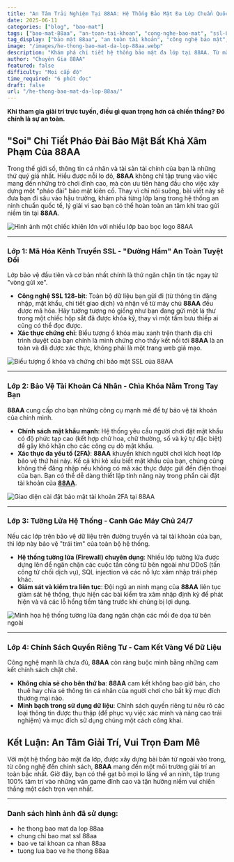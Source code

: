 ```yaml
---
title: "An Tâm Trải Nghiệm Tại 88AA: Hệ Thống Bảo Mật Đa Lớp Chuẩn Quốc Tế"
date: 2025-06-11
categories: ["blog", "bao-mat"]
tags: ["bao-mat-88aa", "an-toan-tai-khoan", "cong-nghe-bao-mat", "ssl-88aa", "bao-mat-thong-tin"]
tag_display: ["bảo mật 88aa", "an toàn tài khoản", "công nghệ bảo mật", "ssl 88aa", "bảo mật thông tin"]
image: "/images/he-thong-bao-mat-da-lop-88aa.webp"
description: "Khám phá chi tiết hệ thống bảo mật đa lớp tại 88AA. Từ mã hóa SSL, bảo vệ tài khoản đến tường lửa máy chủ, tìm hiểu tại sao bạn có thể hoàn toàn an tâm khi trải nghiệm tại đây."
author: "Chuyên Gia 88AA"
featured: false
difficulty: "Mọi cấp độ"
time_required: "6 phút đọc"
draft: false
url: "/he-thong-bao-mat-da-lop-88aa/"
---
```



**Khi tham gia giải trí trực tuyến, điều gì quan trọng hơn cả chiến thắng? Đó chính là sự an toàn.**
## "Soi" Chi Tiết Pháo Đài Bảo Mật Bất Khả Xâm Phạm Của **88AA**


Trong thế giới số, thông tin cá nhân và tài sản tài chính của bạn là những thứ quý giá nhất. Hiểu được nỗi lo đó, **88AA** không chỉ tập trung vào việc mang đến những trò chơi đỉnh cao, mà còn ưu tiên hàng đầu cho việc xây dựng một "pháo đài" bảo mật kiên cố. Thay vì chỉ nói suông, bài viết này sẽ đưa bạn đi sâu vào hậu trường, khám phá từng lớp lang trong hệ thống an ninh chuẩn quốc tế, lý giải vì sao bạn có thể hoàn toàn an tâm khi trao gửi niềm tin tại **88AA**.


![Hình ảnh một chiếc khiên lớn với nhiều lớp bao bọc logo 88AA](/images/he-thong-bao-mat-da-lop-88aa.webp)


---


### Lớp 1: Mã Hóa Kênh Truyền SSL - "Đường Hầm" An Toàn Tuyệt Đối


Lớp bảo vệ đầu tiên và cơ bản nhất chính là thứ ngăn chặn tin tặc ngay từ "vòng gửi xe".
- **Công nghệ SSL 128-bit**: Toàn bộ dữ liệu bạn gửi đi (từ thông tin đăng nhập, mật khẩu, chi tiết giao dịch) và nhận về từ máy chủ **88AA** đều được mã hóa. Hãy tưởng tượng nó giống như bạn đang gửi một lá thư trong một chiếc hộp sắt đã được khóa kỹ, thay vì một tấm bưu thiếp ai cũng có thể đọc được.
- **Xác thực chứng chỉ**: Biểu tượng ổ khóa màu xanh trên thanh địa chỉ trình duyệt của bạn chính là minh chứng cho thấy kết nối tới **88AA** là an toàn và đã được xác thực, không phải là một trang web giả mạo.


![Biểu tượng ổ khóa và chứng chỉ bảo mật SSL của 88AA](/images/chung-chi-bao-mat-ssl-88aa.webp)


---


### Lớp 2: Bảo Vệ Tài Khoản Cá Nhân - Chìa Khóa Nằm Trong Tay Bạn


**88AA** cung cấp cho bạn những công cụ mạnh mẽ để tự bảo vệ tài khoản của chính mình.
- **Chính sách mật khẩu mạnh**: Hệ thống yêu cầu người chơi đặt mật khẩu có độ phức tạp cao (kết hợp chữ hoa, chữ thường, số và ký tự đặc biệt) để gây khó khăn cho các công cụ dò mật khẩu.
- **Xác thực đa yếu tố (2FA)**: **88AA** khuyến khích người chơi kích hoạt lớp bảo vệ thứ hai này. Kể cả khi kẻ xấu biết mật khẩu của bạn, chúng cũng không thể đăng nhập nếu không có mã xác thực được gửi đến điện thoại của bạn. Bạn có thể dễ dàng thiết lập tính năng này trong phần cài đặt tài khoản của [**88AA**](https://88aa.com.co "88AA").


![Giao diện cài đặt bảo mật tài khoản 2FA tại 88AA](/images/bao-ve-tai-khoan-ca-nhan-88aa.webp)


---


### Lớp 3: Tường Lửa Hệ Thống - Canh Gác Máy Chủ 24/7


Nếu các lớp trên bảo vệ dữ liệu trên đường truyền và tại tài khoản của bạn, thì lớp này bảo vệ "trái tim" của toàn bộ hệ thống.
- **Hệ thống tường lửa (Firewall) chuyên dụng**: Nhiều lớp tường lửa được dựng lên để ngăn chặn các cuộc tấn công từ bên ngoài như DDoS (tấn công từ chối dịch vụ), SQL injection và các nỗ lực xâm nhập trái phép khác.
- **Giám sát và kiểm tra liên tục**: Đội ngũ an ninh mạng của **88AA** liên tục giám sát hệ thống, thực hiện các bài kiểm tra xâm nhập định kỳ để phát hiện và vá các lỗ hổng tiềm tàng trước khi chúng bị lợi dụng.


![Minh họa hệ thống tường lửa đang ngăn chặn các mối đe dọa từ bên ngoài](/images/tuong-lua-bao-ve-he-thong-88aa.webp)


---


### Lớp 4: Chính Sách Quyền Riêng Tư - Cam Kết Vàng Về Dữ Liệu


Công nghệ mạnh là chưa đủ, **88AA** còn ràng buộc mình bằng những cam kết chính sách chặt chẽ.
- **Không chia sẻ cho bên thứ ba**: **88AA** cam kết không bao giờ bán, cho thuê hay chia sẻ thông tin cá nhân của người chơi cho bất kỳ mục đích thương mại nào.
- **Minh bạch trong sử dụng dữ liệu**: Chính sách quyền riêng tư nêu rõ các loại thông tin được thu thập (để phục vụ việc xác minh và nâng cao trải nghiệm) và mục đích sử dụng chúng một cách công khai.


## Kết Luận: An Tâm Giải Trí, Vui Trọn Đam Mê


Với một hệ thống bảo mật đa lớp, được xây dựng bài bản từ ngoài vào trong, từ công nghệ đến chính sách, **88AA** mang đến một môi trường giải trí an toàn bậc nhất. Giờ đây, bạn có thể gạt bỏ mọi lo lắng về an ninh, tập trung 100% tâm trí vào những ván game đỉnh cao và tận hưởng niềm vui chiến thắng một cách trọn vẹn nhất.

***

### Danh sách hình ảnh đã sử dụng:

* he thong bao mat da lop 88aa
* chung chi bao mat ssl 88aa
* bao ve tai khoan ca nhan 88aa
* tuong lua bao ve he thong 88aa